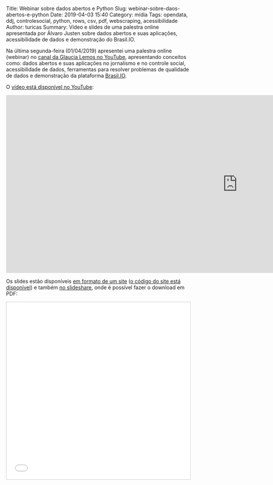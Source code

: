 Title: Webinar sobre dados abertos e Python
Slug: webinar-sobre-daos-abertos-e-python
Date: 2019-04-03 15:40
Category: mídia
Tags: opendata, ddj, controlesocial, python, rows, csv, pdf, webscraping, acessibilidade
Author: turicas
Summary: Vídeo e slides de uma palestra online apresentada por Álvaro Justen sobre dados abertos e suas aplicações, acessibilidade de dados e demonstração do Brasil.IO.

Na última segunda-feira (01/04/2019) apresentei uma palestra online (webinar)
no [canal da Glaucia Lemos no
YouTube](https://www.youtube.com/channel/UC2Qzw5aqCBk_z0lWJnumWQQ),
apresentando conceitos como: dados abertos e suas aplicações no jornalismo e no
controle social, acessibilidade de dados,
ferramentas para resolver problemas de qualidade de dados e demonstração da
plataforma [Brasil.IO](https://brasil.io/).

O [vídeo está disponível no
YouTube](https://www.youtube.com/watch?v=1FEYQBmyk2Y):

<iframe width="1267" height="487" src="https://www.youtube.com/embed/1FEYQBmyk2Y" frameborder="0" allow="accelerometer; autoplay; encrypted-media; gyroscope; picture-in-picture" allowfullscreen></iframe>

Os slides estão disponíveis [em formato de um
site](http://bit.ly/turicas-webinar-glaucia) ([o código do site está
disponível](https://github.com/turicas/slides/blob/gh-pages/brasil.io/capiconf2018/webinar-glaucia-lemos.html))
e também [no
slideshare](https://www.slideshare.net/turicas/brasilio-dados-abertos-para-mais-democracia),
onde é possível fazer o download em PDF:

<iframe src="//www.slideshare.net/slideshow/embed_code/key/49M0cuZGqc4995" width="595" height="485" frameborder="0" marginwidth="0" marginheight="0" scrolling="no" style="border:1px solid #CCC; border-width:1px; margin-bottom:5px; max-width: 100%;" allowfullscreen> </iframe>
